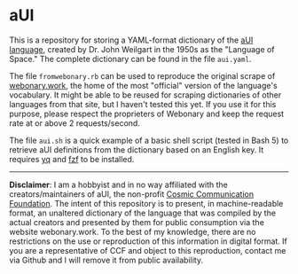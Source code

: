 # aUI

This is a repository for storing a YAML-format dictionary of the [aUI language](https://en.wikipedia.org/wiki/AUI_(constructed_language)), created by Dr. John Weilgart in the 1950s as the "Language of Space." The complete dictionary can be found in the file `aui.yaml`.

The file `fromwebonary.rb` can be used to reproduce the original scrape of [webonary.work](https://www.webonary.org/aui/overview/foreword/), the home of the most "official" version of the language's vocabulary. It might be able to be reused for scraping dictionaries of other languages from that site, but I haven't tested this yet. If you use it for this purpose, please respect the proprieters of Webonary and keep the request rate at or above 2 requests/second.

The file `aui.sh` is a quick example of a basic shell script (tested in Bash 5) to retrieve aUI definitions from the dictionary based on an English key. It requires [yq](https://mikefarah.github.io/yq/) and [fzf](https://github.com/junegunn/fzf) to be installed.

---

**Disclaimer**: I am a hobbyist and in no way affiliated with the creators/maintainers of aUI, the non-profit [Cosmic Communication Foundation](https://auilanguage.org/). The intent of this repository is to present, in machine-readable format, an unaltered dictionary of the language that was compiled by the actual creators and presented by them for public consumption via the website webonary.work. To the best of my knowledge, there are no restrictions on the use or reproduction of this information in digital format. If you are a representative of CCF and object to this reproduction, contact me via Github and I will remove it from public availability.
